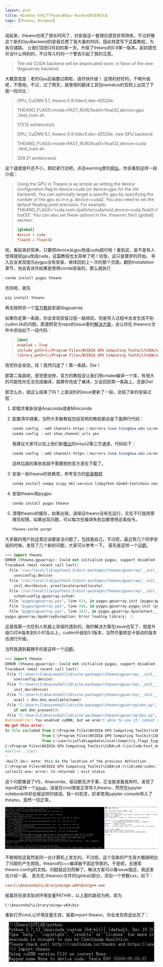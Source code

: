 ```yaml
---
layout: post
title: Windows 64位下Theano新Gpu Backend的安装方法
tags: [Theano, Windows]
---
```

说起来，theano也用了很长时间了，对安装这一套理应感觉非常熟练，不过好像这个新的GpuBackend的安装花费了我大量的时间，因此特意写下这篇教程，为各位铺路。
让我们回到3月初的某一天，升级了theano的0.9某一版本。起初感觉并没什么特别的，不过导入时的一个警告引起了我的注意。

> The old CUDA backend will be deprecated soon, in favor of the new libgpuarray backend.

大概意思是：老的Gpu后端要过期啦，请尽快升级！
这用的好好的，干嘛升级呢，不管他。不过，过了两天，我使用的翻译工具包nematus的官网上出现了下面一段对比：

> GPU, CuDNN 5.1, theano 0.9.0dev5.dev-d5520e:
>
> THEANO_FLAGS=mode=FAST_RUN,floatX=float32,device=gpu ./test_train.sh
>
> 173.15 sentences/s
>
> GPU, CuDNN 5.1, theano 0.9.0dev5.dev-d5520e, new GPU backend:
>
> THEANO_FLAGS=mode=FAST_RUN,floatX=float32,device=cuda ./test_train.sh
>
> 209.21 sentences/s

这个速度提升还不小，那赶紧行动吧，点击warning里的[网址](http://deeplearning.net/software/theano/tutorial/using_gpu.html)，你会看到这样一段介绍：

> Using the GPU in Theano is as simple as setting the device configuration flag to device=cuda (or device=gpu for the old backend). You can optionally target a specific gpu by specifying the number of the gpu as in e.g. device=cuda2. You also need to set the default floating point precision. For example: THEANO_FLAGS='cuda.root=/path/to/cuda/root,device=cuda,floatX=float32'. You can also set these options in the .theanorc file’s [global] section:
> ```conf
> [global]
> device = cuda
> floatX = float32
> ```

哇，看起来好简单，只要把device从gpu改成cuda就行啦！看到这，是不是有人觉得就把gpu改成cuda，这篇教程也太简单了吧！别急，这只是噩梦的开始。
导入后会发现提示pygpu没有安装，继续回到上一次的那个页面，翻到Installation章节，他会告诉你如果是使用conda安装的，那么就执行

```powershell
conda install pygpu theano
```

否则呢，就先
```powershell
pip install theano
```

再去按照另一个[官方教程](http://deeplearning.net/software/libgpuarray/installation.html#windows-specific-instructions)安装libgpuarray

如果你走第一条路，你会发现安装过程一路顺风，但是导入过程中会发生找不到cudnn.lib的问题。那遵照官方repo的issue里的[解决方案](https://github.com/Theano/libgpuarray/issues/264)，会让你在.theanorc文件中添加如下一段代码：
> ```conf
> [dnn]
> enabled = True
> include_path=C:/Program Files/NVIDIA GPU Computing Toolkit/CUDA/v8.0/include
> library_path=C:/Program Files/NVIDIA GPU Computing Toolkit/CUDA/v8.0/lib/x64
> ```

改完你会发现，哇！竟然闪退了！第一条路，Die！

那第二条路呢，感觉更加惨，官方的教程会让我们用cmake编译一个库，有很大的可能性你无法完成编译，就算你完成了编译，又会回到第一条路上，还是Die!

那怎么办，就这么结束了吗？上面说的的issue更新了一段，总结了新的安装过程：

1. 卸载并重新安装Anaconda或者Miniconda

2. 配置清华镜像，当然大多数教程包括官网的教程都会是下面两行代码：
    
    ```powershell
    conda config --add channels https://mirrors.tuna.tsinghua.edu.cn/anaconda/pkgs/free/
    conda config --set show_channel_urls yes
    ```

    我建议大家可以加上他们新[推出](https://github.com/tuna/issues/issues/112)的msys2第三方通道，代码如下：

    ```powershell
    conda config --add channels https://mirrors.tuna.tsinghua.edu.cn/anaconda/cloud/msys2/
    ```

    这样后面的某些库就不需要跑到官方源去下载了。

3. 安装一些theano的依赖库，参考官方的[安装教程](http://deeplearning.net/software/theano/install_windows.html#gpu-windows)

    ```powershell
    conda install numpy scipy mkl-service libpython m2w64-toolchain nose
    ```

4. 安装theano和pygpu

    ```powershell
    conda install pygpu theano
    ```

5. 清理theano的缓存，如果出错，请保证theano没有在运行，实在不行就用管理员权限。如果出现问题，可以每次在编译失败后都使用这条指令。

    ```powershell
    theano-cache purge
    ```

大多数的用户到这里应该都是没问题了，包括我自己。不过呢，最近帮几个同学安装的时候，发现了几个新的问题，大家可以参考一下。
首先是这样一个[问题](https://github.com/Theano/libgpuarray/issues/407)。

```py
>>> import theano
ERROR (theano.gpuarray): Could not initialize pygpu, support disabled
Traceback (most recent call last):
  File "/usr/local/lib/python3.5/dist-packages/theano/gpuarray/__init__.py", line 175, in <module>
    use(config.device)
  File "/usr/local/lib/python3.5/dist-packages/theano/gpuarray/__init__.py", line 162, in use
    init_dev(device, preallocate=preallocate)
  File "/usr/local/lib/python3.5/dist-packages/theano/gpuarray/__init__.py", line 65, in init_dev
    sched=config.gpuarray.sched)
  File "pygpu/gpuarray.pyx", line 614, in pygpu.gpuarray.init (pygpu/gpuarray.c:9419)
  File "pygpu/gpuarray.pyx", line 566, in pygpu.gpuarray.pygpu_init (pygpu/gpuarray.c:9110)
  File "pygpu/gpuarray.pyx", line 1021, in pygpu.gpuarray.GpuContext.__cinit__ (pygpu/gpuarray.c:13472)
pygpu.gpuarray.GpuArrayException: Error loading library: -1
```
这是我第一次在别人机器上安装时遇到的，我的解决方案在issue也写了，就是升级CUDA版本到8.0.61及以上，cudnn升级到5.1版本，当然尽量把显卡驱动的版本也进行升级。

当然我遇到最棘手的是这样一个[问题](https://github.com/Theano/libgpuarray/issues/5831)。

```py
>>> import theano 
ERROR (theano.gpuarray): Could not initialize pygpu, support disabled
Traceback (most recent call last):
 File "C:\Users\I\Anaconda2\lib\site-packages\theano\gpuarray\__init__.py", line 164, in <module>
    use(config.device)
 File "C:\Users\I\Anaconda2\lib\site-packages\theano\gpuarray\__init__.py", line 151, in use
    init_dev(device)
 File "C:\Users\I\Anaconda2\lib\site-packages\theano\gpuarray\__init__.py", line 66, in init_dev
    avail = dnn.dnn_available(name)
 File "C:\Users\I\Anaconda2\lib\site-packages\theano\gpuarray\dnn.py", line 174, in dnn_available 
    if not dnn_present():
 File "C:\Users\I\Anaconda2\lib\site-packages\theano\gpuarray\dnn.py", line 165, in dnn_present dnn_present.msg) 
RuntimeError: You enabled cuDNN, but we aren't able to use it: cannot compile with cuDNN. 
We got this error: 
In file included from C:\Program Files\NVIDIA GPU Computing Toolkit\CUDA\v8.0\include/driver_types.h:53:0, 
                 from C:\Program Files\NVIDIA GPU Computing Toolkit\CUDA\v8.0\include/cudnn.h:63, 
                 from c:\users\iotlab\appdata\local\temp\try_flags_5jgpcp.c:4: 
C:\Program Files\NVIDIA GPU Computing Toolkit\CUDA\v8.0\include/host_defines.h:84:0: warning: "__cdecl" redefined 
#define __cdecl 
^ 
<built-in>: note: this is the location of the previous definition 
C:\Program Files\NVIDIA GPU Computing Toolkit\CUDA\v8.0\lib\x64/cudnn.lib: error adding symbols: File in wrong format 
collect2.exe: error: ld returned 1 exit status
```

这个问题重装了VS，Anaconda，驱动都无济于事，正当我准备放弃时，发现了repo的这样一个[issue](https://github.com/Theano/libgpuarray/issues/5838)，说是在cmd里能正常导入theano，然而在jupyter notebook中却会报这样的错误。我一抖机灵，赶紧使用jupyter console导入了theano，竟然一切正常。

<p align="center">
  <img src="/img/theano_gpu_backend_issue.jpg">
</p>

不敢相信这竟然是同一台计算机上发生的。不过呢，这个现象的产生我大概搞明白了问题的产生原因，theano的c++编译器不固定导致的。于是呢，去搜索theano.config的文档，问题就迎刃而解了。解决方案可以看issue描述，我这里也介绍一遍，
首先在.theanorc文件的[global]部分，添加一个参数cxx，如下：

```conf
cxx=C:\Anaconda2\Library\mingw-w64\bin\g++.exe
```

接着将目录添加进环境变量PATH中，以上面的路径为例，即为
```
C:\Anaconda2\Library\mingw-w64\bin
```

重新打开cmd,让环境变量生效，接着import theano，你会发现奇迹出现了：

<p align="center">
  <img src="/img/theano_gpu_backend_result.png">
</p>
